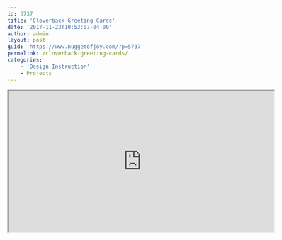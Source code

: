 ```yaml
---
id: 5737
title: 'Cloverback Greeting Cards'
date: '2017-11-23T10:53:07-04:00'
author: admin
layout: post
guid: 'https://www.nuggetofjoy.com/?p=5737'
permalink: /cloverback-greeting-cards/
categories:
    - 'Design Instruction'
    - Projects
---
```


<iframe height="320px" loading="lazy" src="https://thegadgetflow.com/portfolio/cloverback-playing-cards/?embed&utm_source=embedcontent" width="600px"></iframe>